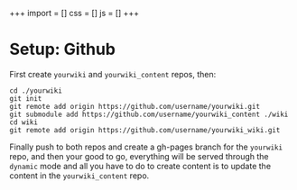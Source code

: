 +++
import = []
css = []
js = []
+++

# Setup: Github

First create `yourwiki` and `yourwiki_content` repos, then:

```
cd ./yourwiki
git init
git remote add origin https://github.com/username/yourwiki.git
git submodule add https://github.com/username/yourwiki_content ./wiki
cd wiki
git remote add origin https://github.com/username/yourwiki_wiki.git
```

Finally push to both repos and create a gh-pages branch for the `yourwiki` repo, and then  your good to go, everything will be served through the `dynamic` mode and all you have to do to create content is to update the content in the `yourwiki_content` repo.